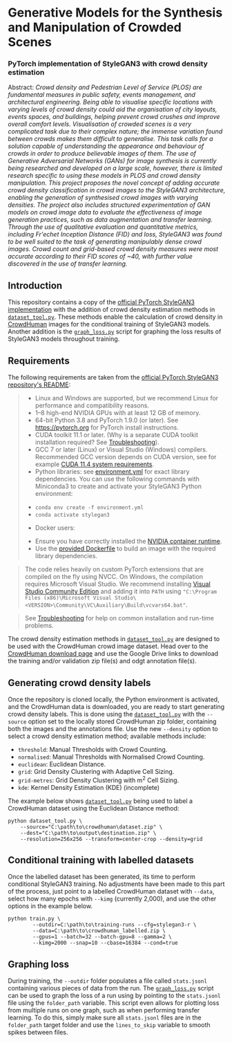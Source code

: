 # Generative Models for the Synthesis and Manipulation of Crowded Scenes
### PyTorch implementation of StyleGAN3 with crowd density estimation

Abstract: _Crowd density and Pedestrian Level of Service (PLOS) are fundamental measures in public safety, events management, and architectural engineering. Being able to visualise specific locations with varying levels of crowd density could aid the organisation of city layouts, events spaces, and buildings, helping prevent crowd crushes and improve overall comfort levels. Visualisation of crowded scenes is a very complicated task due to their complex nature; the immense variation found between crowds makes them difficult to generalise. This task calls for a solution capable of understanding the appearance and behaviour of crowds in order to produce believable images of them. The use of Generative Adversarial Networks (GANs) for image synthesis is currently being researched and developed on a large scale, however, there is limited research specific to using these models in PLOS and crowd density manipulation. This project proposes the novel concept of adding accurate crowd density classification in crowd images to the StyleGAN3 architecture, enabling the generation of synthesised crowd images with varying densities. The project also includes structured experimentation of GAN models on crowd image data to evaluate the effectiveness of image generation practices, such as data augmentation and transfer learning. Through the use of qualitative evaluation and quantitative metrics, including Fr\'echet Inception Distance (FID) and loss, StyleGAN3 was found to be well suited to the task of generating manipulably dense crowd images. Crowd count and grid-based crowd density measures were most accurate according to their FID scores of ~40, with further value discovered in the use of transfer learning._

## Introduction
This repository contains a copy of the [official PyTorch StyleGAN3 implementation](https://github.com/NVlabs/stylegan3) with the addition of crowd density estimation methods in [`dataset_tool.py`](dataset_tool.py). These methods enable the calculation of crowd density in [CrowdHuman](https://www.crowdhuman.org/ "CrowdHuman") images for the conditional training of StyleGAN3 models. Another addition is the [`graph_loss.py`](graph_loss.py) script for graphing the loss results of StyleGAN3 models throughout training.

## Requirements
The following requirements are taken from the [official PyTorch StyleGAN3 repository's README](https://github.com/NVlabs/stylegan3/blob/main/README.md):

>* Linux and Windows are supported, but we recommend Linux for performance and compatibility reasons.
>* 1&ndash;8 high-end NVIDIA GPUs with at least 12 GB of memory.
>* 64-bit Python 3.8 and PyTorch 1.9.0 (or later). See https://pytorch.org for PyTorch install instructions.
>* CUDA toolkit 11.1 or later. (Why is a separate CUDA toolkit installation required? See [Troubleshooting](./docs/troubleshooting.md#why-is-cuda-toolkit-installation-necessary)).
>* GCC 7 or later (Linux) or Visual Studio (Windows) compilers. Recommended GCC version depends on CUDA version, see for example [CUDA 11.4 system requirements](https://docs.nvidia.com/cuda/archive/11.4.1/cuda-installation-guide-linux/index.html#system-requirements).
>* Python libraries: see [environment.yml](./environment.yml) for exact library dependencies.  You can use the following commands with Miniconda3 to create and activate your StyleGAN3 Python environment:
>  - `conda env create -f environment.yml`
>  - `conda activate stylegan3`
>* Docker users:
>  - Ensure you have correctly installed the [NVIDIA container runtime](https://docs.docker.com/config/containers/resource_constraints/#gpu).
>  - Use the [provided Dockerfile](./Dockerfile) to build an image with the required library dependencies.

>The code relies heavily on custom PyTorch extensions that are compiled on the fly using NVCC. On Windows, the compilation requires Microsoft Visual Studio. We recommend installing [Visual Studio Community Edition](https://visualstudio.microsoft.com/vs/) and adding it into `PATH` using `"C:\Program Files (x86)\Microsoft Visual Studio\<VERSION>\Community\VC\Auxiliary\Build\vcvars64.bat"`.

>See [Troubleshooting](./docs/troubleshooting.md) for help on common installation and run-time problems.

The crowd density estimation methods in [`dataset_tool.py`](dataset_tool.py) are designed to be used with the CrowdHuman crowd image dataset. Head over to the [CrowdHuman download page](https://www.crowdhuman.org/download.html) and use the Google Drive links to download the training and/or validation zip file(s) and odgt annotation file(s).

## Generating crowd density labels
Once the repository is cloned locally, the Python environment is activated, and the CrowdHuman data is downloaded, you are ready to start generating crowd density labels. This is done using the [`dataset_tool.py`](dataset_tool.py) with the `--source` option set to the locally stored CrowdHuman zip folder, containing both the images and the annotations file. Use the new `--density` option to select a crowd density estimation method; available methods include:

- `threshold`: Manual Thresholds with Crowd Counting.
- `normalised`: Manual Thresholds with Normalised Crowd Counting.
- `euclidean`: Euclidean Distance.
- `grid`: Grid Density Clustering with Adaptive Cell Sizing.
- `grid-metres`: Grid Density Clustering with m<sup>2</sup> Cell Sizing.
- `kde`: Kernel Density Estimation (KDE) (incomplete)

The example below shows [`dataset_tool.py`](dataset_tool.py) being used to label a CrowdHuman dataset using the Euclidean Distance method:

```
python dataset_tool.py \
    --source="C:\path\to\crowdhuman\dataset.zip" \
    --dest="C:\path\to\output\destination.zip" \
    --resolution=256x256 --transform=center-crop --density=grid
```

## Conditional training with labelled datasets
Once the labelled dataset has been generated, its time to perform conditional StyleGAN3 training. No adjustments have been made to this part of the process, just point to a labelled CrowdHuman dataset with `--data`, select how many epochs with `--kimg` (currently 2,000), and use the other options in the example below.

```
python train.py \
        --outdir=C:\path\to\training-runs --cfg=stylegan3-r \
        --data=C:\path\to\crowdhuman_labelled.zip \
        --gpus=1 --batch=32 --batch-gpu=8 --gamma=2 \
        --kimg=2000 --snap=10 --cbase=16384 --cond=true
```

## Graphing loss
During training, the `--outdir` folder populates a file called `stats.jsonl` containing various pieces of data from the run. The [`graph_loss.py`](graph_loss.py) script can be used to graph the loss of a run using by pointing to the `stats.jsonl` file using the `folder_path` variable. This script even allows for plotting loss from multiple runs on one graph, such as when performing transfer learning. To do this, simply make sure all `stats.jsonl` files are in the `folder_path` target folder and use the `lines_to_skip` variable to smooth spikes between files.
